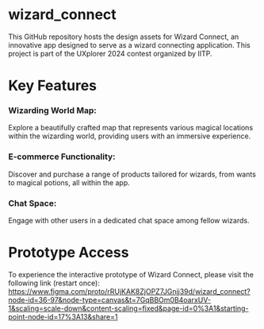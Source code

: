 # wizard_connect
This GitHub repository hosts the design assets for Wizard Connect, an innovative app designed to serve as a wizard connecting application. This project is part of the UXplorer 2024 contest organized by IITP.

# Key Features
### Wizarding World Map: 
Explore a beautifully crafted map that represents various magical locations within the wizarding world, providing users with an immersive experience.
### E-commerce Functionality: 
Discover and purchase a range of products tailored for wizards, from wants to magical potions, all within the app.
### Chat Space: 
Engage with other users in a dedicated chat space among fellow wizards.
# Prototype Access
To experience the interactive prototype of Wizard Connect, please visit the following link (restart once): https://www.figma.com/proto/rRUjKAK8ZjOPZ7JGnjj39d/wizard_connect?node-id=36-97&node-type=canvas&t=7GqBBOm0B4oarxUV-1&scaling=scale-down&content-scaling=fixed&page-id=0%3A1&starting-point-node-id=17%3A13&share=1
